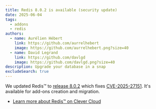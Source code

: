 ```yaml
---
title: Redis 8.0.2 is available (security update)
date: 2025-06-04
tags:
  - addons
  - redis
authors:
  - name: Aurélien Hébert
    link: https://github.com/aurrelhebert
    image: https://github.com/aurrelhebert.png?size=40
  - name: David Legrand
    link: https://github.com/davlgd
    image: https://github.com/davlgd.png?size=40
description: Upgrade your database in a snap
excludeSearch: true
---
```


We updated Redis™ to [release 8.0.2](https://github.com/redis/redis/releases/tag/8.0.2) which fixes [CVE-2025-27151](https://nvd.nist.gov/vuln/detail/CVE-2025-27151). It's available for add-ons creation and migration.

- [Learn more about Redis™ on Clever Cloud](/doc/addons/redis/)

